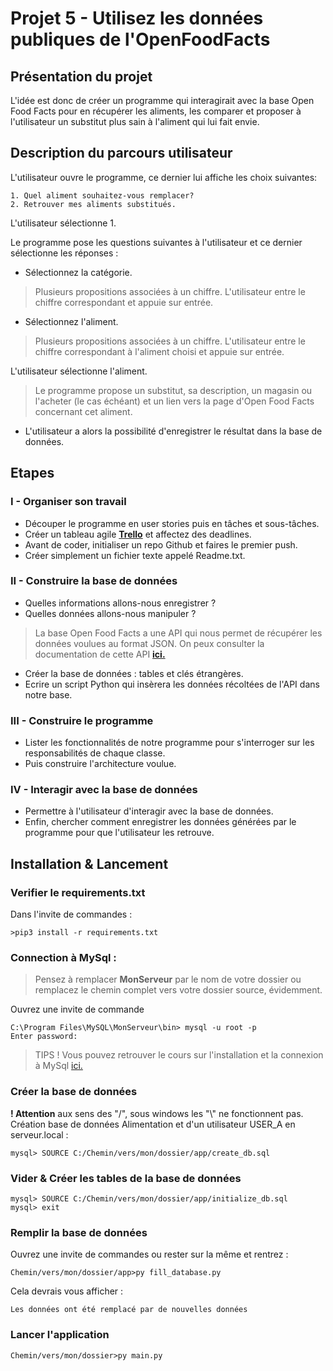 
# Projet 5 - Utilisez les données publiques de l'OpenFoodFacts

## Présentation du projet

L'idée est donc de créer un programme qui interagirait avec la base Open Food Facts pour en récupérer les aliments, 
les comparer et proposer à l'utilisateur un substitut plus sain à l'aliment qui lui fait envie.

## Description du parcours utilisateur

L'utilisateur ouvre le programme, ce dernier lui affiche les choix suivantes:
```
1. Quel aliment souhaitez-vous remplacer?
2. Retrouver mes aliments substitués.
```
L'utilisateur sélectionne 1.   

Le programme pose les questions suivantes à l'utilisateur et ce dernier sélectionne les réponses :
* Sélectionnez la catégorie. 
> Plusieurs propositions associées à un chiffre. L'utilisateur entre le chiffre correspondant et appuie sur entrée.

* Sélectionnez l'aliment. 
> Plusieurs propositions associées à un chiffre. L'utilisateur entre le chiffre correspondant à l'aliment choisi et appuie sur entrée.

L'utilisateur sélectionne l'aliment.
>Le programme propose un substitut, sa description, un magasin ou l'acheter (le cas échéant) et un lien vers la page d'Open Food Facts concernant cet aliment.

* L'utilisateur a alors la possibilité d'enregistrer le résultat dans la base de données.


## Etapes

### I - Organiser son travail

* Découper le programme en user stories puis en tâches et sous-tâches.  
* Créer un tableau agile [**Trello**](https://trello.com/) et affectez des deadlines.  
* Avant de coder, initialiser un repo Github et faires le premier push.  
* Créer simplement un fichier texte appelé Readme.txt.  

### II - Construire la base de données

* Quelles informations allons-nous enregistrer ? 
* Quelles données allons-nous manipuler ?
>La base Open Food Facts a une API qui nous permet de récupérer les données voulues au format JSON.
On peux consulter la documentation de cette API [**ici.**](http://en.wiki.openfoodfacts.org/API)
* Créer la base de données : tables et clés étrangères.  
* Ecrire un script Python qui insèrera les données récoltées de l'API dans notre base.  

### III - Construire le programme

* Lister les fonctionnalités de notre programme pour s'interroger sur les responsabilités de chaque classe. 
* Puis construire l'architecture voulue.

### IV - Interagir avec la base de données 

* Permettre à l'utilisateur d'interagir avec la base de données.
* Enfin, chercher comment enregistrer les données générées par le programme pour que l'utilisateur les retrouve.

## Installation & Lancement
### Verifier le requirements.txt
Dans l'invite de commandes :
```
>pip3 install -r requirements.txt
```

### Connection à MySql :
>Pensez à remplacer **MonServeur** par le nom de votre dossier ou 
remplacez le chemin complet vers votre dossier source, évidemment.

Ouvrez une invite de commande
```
C:\Program Files\MySQL\MonServeur\bin> mysql -u root -p
Enter password:
```
> TIPS !
> Vous pouvez retrouver le cours sur l'installation et la connexion à MySql [ici.](https://openclassrooms.com/fr/courses/1959476-administrez-vos-bases-de-donnees-avec-mysql/1959969-installez-mysql)
### Créer la base de données
**! Attention** aux sens des "/", sous windows les "\\" ne fonctionnent pas.  
Création base de données Alimentation et d'un utilisateur USER_A en serveur.local  :
```
mysql> SOURCE C:/Chemin/vers/mon/dossier/app/create_db.sql
```
### Vider & Créer les tables de la base de données
```
mysql> SOURCE C:/Chemin/vers/mon/dossier/app/initialize_db.sql
mysql> exit
```
### Remplir la base de données
Ouvrez une invite de commandes ou rester sur la même et rentrez :
```
Chemin/vers/mon/dossier/app>py fill_database.py
```
Cela devrais vous afficher :
```
Les données ont été remplacé par de nouvelles données
```
### Lancer l'application
```
Chemin/vers/mon/dossier>py main.py
```
